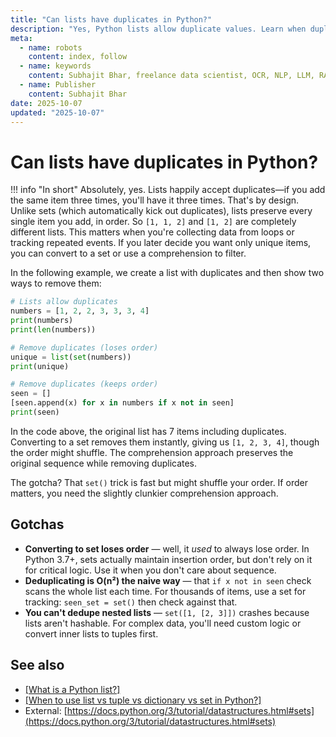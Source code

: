 ```yaml
---
title: "Can lists have duplicates in Python?"
description: "Yes, Python lists allow duplicate values. Learn when duplicates are useful and how to remove them when needed."
meta:
  - name: robots
    content: index, follow
  - name: keywords
    content: Subhajit Bhar, freelance data scientist, OCR, NLP, LLM, RAG, knowledge base, python, lists, properties
  - name: Publisher
    content: Subhajit Bhar
date: 2025-10-07
updated: "2025-10-07"
---
```


# Can lists have duplicates in Python?

<!-- more -->

!!! info "In short"
    Absolutely, yes. Lists happily accept duplicates—if you add the same item three times, you'll have it three times. That's by design. Unlike sets (which automatically kick out duplicates), lists preserve every single item you add, in order. So `[1, 1, 2]` and `[1, 2]` are completely different lists. This matters when you're collecting data from loops or tracking repeated events. If you later decide you want only unique items, you can convert to a set or use a comprehension to filter.

In the following example, we create a list with duplicates and then show two ways to remove them:

```python
# Lists allow duplicates
numbers = [1, 2, 2, 3, 3, 3, 4]
print(numbers)
print(len(numbers))

# Remove duplicates (loses order)
unique = list(set(numbers))
print(unique)

# Remove duplicates (keeps order)
seen = []
[seen.append(x) for x in numbers if x not in seen]
print(seen)
```

In the code above, the original list has 7 items including duplicates. Converting to a set removes them instantly, giving us `[1, 2, 3, 4]`, though the order might shuffle. The comprehension approach preserves the original sequence while removing duplicates.

The gotcha? That `set()` trick is fast but might shuffle your order. If order matters, you need the slightly clunkier comprehension approach.

## Gotchas

* **Converting to set loses order** — well, it *used* to always lose order. In Python 3.7+, sets actually maintain insertion order, but don't rely on it for critical logic. Use it when you don't care about sequence.
* **Deduplicating is O(n²) the naive way** — that `if x not in seen` check scans the whole list each time. For thousands of items, use a set for tracking: `seen_set = set()` then check against that.
* **You can't dedupe nested lists** — `set([1, [2, 3]])` crashes because lists aren't hashable. For complex data, you'll need custom logic or convert inner lists to tuples first.

## See also

* [[What is a Python list?]](./what-is-a-python-list.md)
* [[When to use list vs tuple vs dictionary vs set in Python?]](./list-vs-tuple-vs-dictionary-vs-set.md)
* External: [https://docs.python.org/3/tutorial/datastructures.html#sets](https://docs.python.org/3/tutorial/datastructures.html#sets)

<script type="application/ld+json">
{
  "@context": "https://schema.org",
  "@type": "FAQPage",
  "mainEntity": [{
    "@type": "Question",
    "name": "Can lists have duplicates in Python?",
    "acceptedAnswer": {
      "@type": "Answer",
      "text": "Absolutely, yes. Lists happily accept duplicates—if you add the same item three times, you'll have it three times. That's by design. Unlike sets (which automatically kick out duplicates), lists preserve every single item you add, in order. So [1, 1, 2] and [1, 2] are completely different lists. This matters when you're collecting data from loops or tracking repeated events. If you later decide you want only unique items, you can convert to a set or use a comprehension to filter."
    }
  }]
}
</script>
